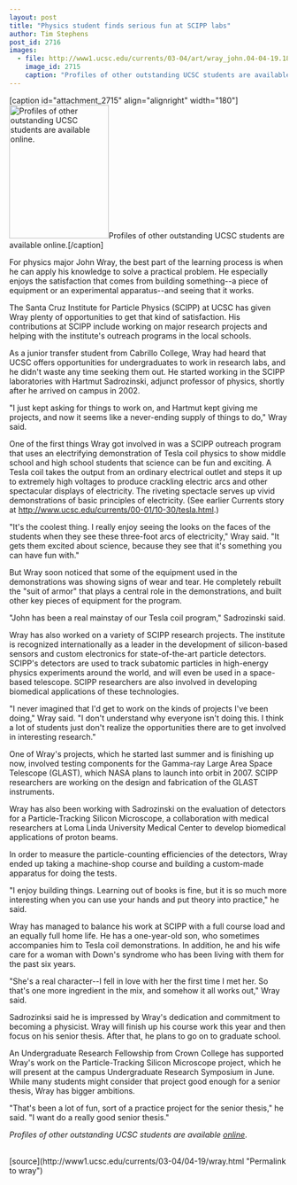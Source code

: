 ```yaml
---
layout: post
title: "Physics student finds serious fun at SCIPP labs"
author: Tim Stephens
post_id: 2716
images:
  - file: http://www1.ucsc.edu/currents/03-04/art/wray_john.04-04-19.180.jpg
    image_id: 2715
    caption: "Profiles of other outstanding UCSC students are available online."
---
```


[caption id="attachment_2715" align="alignright" width="180"]<a href="http://localhost/mysite/wp-content/uploads/2004/04/wray_john.04-04-19.180.jpg"><img class="size-full wp-image-2715" src="http://localhost/mysite/wp-content/uploads/2004/04/wray_john.04-04-19.180.jpg" alt="Profiles of other outstanding UCSC students are available online." width="180" height="241" /></a>Profiles of other outstanding UCSC students are available online.[/caption]
<p>
  For physics major John Wray, the best part of the learning process is when he can apply his knowledge to solve a practical problem. He especially enjoys the satisfaction that comes from building something--a piece of equipment or an experimental apparatus--and seeing that it works.<br>
</p>
<p>
  The Santa Cruz Institute for Particle Physics (SCIPP) at UCSC has given Wray plenty of opportunities to get that kind of satisfaction. His contributions at SCIPP include working on major research projects and helping with the institute's outreach programs in the local schools.<br>
</p>
<p>
  As a junior transfer student from Cabrillo College, Wray had heard that UCSC offers opportunities for undergraduates to work in research labs, and he didn't waste any time seeking them out. He started working in the SCIPP laboratories with Hartmut Sadrozinski, adjunct professor of physics, shortly after he arrived on campus in 2002.<br>
</p>
<p>
  "I just kept asking for things to work on, and Hartmut kept giving me projects, and now it seems like a never-ending supply of things to do," Wray said.<br>
</p>
<p>
  One of the first things Wray got involved in was a SCIPP outreach program that uses an electrifying demonstration of Tesla coil physics to show middle school and high school students that science can be fun and exciting. A Tesla coil takes the output from an ordinary electrical outlet and steps it up to extremely high voltages to produce crackling electric arcs and other spectacular displays of electricity. The riveting spectacle serves up vivid demonstrations of basic principles of electricity. (See earlier Currents story at <a href="http://www.ucsc.edu/currents/00-01/10-30/tesla.html">http://www.ucsc.edu/currents/00-01/10-30/tesla.html</a>.)<br>
</p>
<p>
  "It's the coolest thing. I really enjoy seeing the looks on the faces of the students when they see these three-foot arcs of electricity," Wray said. "It gets them excited about science, because they see that it's something you can have fun with."<br>
</p>
<p>
  But Wray soon noticed that some of the equipment used in the demonstrations was showing signs of wear and tear. He completely rebuilt the "suit of armor" that plays a central role in the demonstrations, and built other key pieces of equipment for the program.<br>
</p>
<p>
  "John has been a real mainstay of our Tesla coil program," Sadrozinski said.<br>
</p>
<p>
  Wray has also worked on a variety of SCIPP research projects. The institute is recognized internationally as a leader in the development of silicon-based sensors and custom electronics for state-of-the-art particle detectors. SCIPP's detectors are used to track subatomic particles in high-energy physics experiments around the world, and will even be used in a space-based telescope. SCIPP researchers are also involved in developing biomedical applications of these technologies.<br>
</p>
<p>
  "I never imagined that I'd get to work on the kinds of projects I've been doing," Wray said. "I don't understand why everyone isn't doing this. I think a lot of students just don't realize the opportunities there are to get involved in interesting research."<br>
</p>
<p>
  One of Wray's projects, which he started last summer and is finishing up now, involved testing components for the Gamma-ray Large Area Space Telescope (GLAST), which NASA plans to launch into orbit in 2007. SCIPP researchers are working on the design and fabrication of the GLAST instruments.<br>
</p>
<p>
  Wray has also been working with Sadrozinski on the evaluation of detectors for a Particle-Tracking Silicon Microscope, a collaboration with medical researchers at Loma Linda University Medical Center to develop biomedical applications of proton beams.<br>
</p>
<p>
  In order to measure the particle-counting efficiencies of the detectors, Wray ended up taking a machine-shop course and building a custom-made apparatus for doing the tests.<br>
</p>
<p>
  "I enjoy building things. Learning out of books is fine, but it is so much more interesting when you can use your hands and put theory into practice," he said.<br>
</p>
<p>
  Wray has managed to balance his work at SCIPP with a full course load and an equally full home life. He has a one-year-old son, who sometimes accompanies him to Tesla coil demonstrations. In addition, he and his wife care for a woman with Down's syndrome who has been living with them for the past six years.<br>
</p>
<p>
  "She's a real character--I fell in love with her the first time I met her. So that's one more ingredient in the mix, and somehow it all works out," Wray said.<br>
</p>
<p>
  Sadrozinksi said he is impressed by Wray's dedication and commitment to becoming a physicist. Wray will finish up his course work this year and then focus on his senior thesis. After that, he plans to go on to graduate school.<br>
</p>
<p>
  An Undergraduate Research Fellowship from Crown College has supported Wray's work on the Particle-Tracking Silicon Microscope project, which he will present at the campus Undergraduate Research Symposium in June. While many students might consider that project good enough for a senior thesis, Wray has bigger ambitions.<br>
</p>
<p>
  "That's been a lot of fun, sort of a practice project for the senior thesis," he said. "I want do a really good senior thesis."<br>
</p>
<p>
  <i>Profiles of other outstanding UCSC students are available <a href="http://www.ucsc.edu/students/profiles/">online</a></i>.<br>
  <br>
</p>
[source](http://www1.ucsc.edu/currents/03-04/04-19/wray.html "Permalink to wray")
